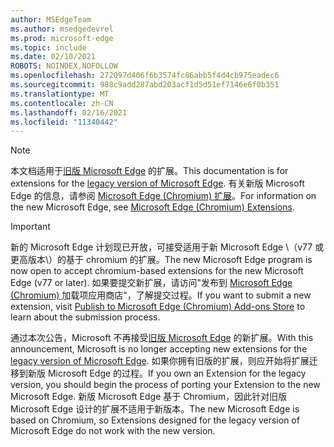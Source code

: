 ```yaml
---
author: MSEdgeTeam
ms.author: msedgedevrel
ms.prod: microsoft-edge
ms.topic: include
ms.date: 02/10/2021
ROBOTS: NOINDEX,NOFOLLOW
ms.openlocfilehash: 272097d406f6b3574fc86abb5f4d4cb975eadec6
ms.sourcegitcommit: 988c9add287abd203acf1d5d51ef7146e6f0b351
ms.translationtype: MT
ms.contentlocale: zh-CN
ms.lasthandoff: 02/16/2021
ms.locfileid: "11340442"
---
```

> [!NOTE]
> <span data-ttu-id="07242-101">本文档适用于[旧版 Microsoft Edge][MicrosoftSupportEdgeLegacy] 的扩展。</span><span class="sxs-lookup"><span data-stu-id="07242-101">This documentation is for extensions for the [legacy version of Microsoft Edge][MicrosoftSupportEdgeLegacy].</span></span> <span data-ttu-id="07242-102">有关新版 Microsoft Edge 的信息，请参阅 [Microsoft Edge (Chromium) 扩展][MicrosoftEdgeExtensionsChromiumIndex]。</span><span class="sxs-lookup"><span data-stu-id="07242-102">For information on the new Microsoft Edge, see [Microsoft Edge (Chromium) Extensions][MicrosoftEdgeExtensionsChromiumIndex].</span></span>

> [!IMPORTANT]
> <span data-ttu-id="07242-103">新的 Microsoft Edge 计划现已开放，可接受适用于新 Microsoft Edge \（v77 或更高版本\）的基于 chromium 的扩展。</span><span class="sxs-lookup"><span data-stu-id="07242-103">The new Microsoft Edge program is now open to accept chromium-based extensions for the new Microsoft Edge \(v77 or later\).</span></span> <span data-ttu-id="07242-104">如果要提交新扩展，请访问"发布到 [Microsoft Edge (Chromium) ][ExtensionsChromiumPublish] 加载项应用商店"，了解提交过程。</span><span class="sxs-lookup"><span data-stu-id="07242-104">If you want to submit a new extension, visit [Publish to Microsoft Edge (Chromium) Add-ons Store][ExtensionsChromiumPublish] to learn about the submission process.</span></span>  
> 
> <span data-ttu-id="07242-105">通过本次公告，Microsoft 不再接受[旧版 Microsoft Edge][MicrosoftSupportEdgeLegacy] 的新扩展。</span><span class="sxs-lookup"><span data-stu-id="07242-105">With this announcement, Microsoft is no longer accepting new extensions for the [legacy version of Microsoft Edge][MicrosoftSupportEdgeLegacy].</span></span> <span data-ttu-id="07242-106">如果你拥有旧版的扩展，则应开始将扩展迁移到新版 Microsoft Edge 的过程。</span><span class="sxs-lookup"><span data-stu-id="07242-106">If you own an Extension for the legacy version, you should begin the process of porting your Extension to the new Microsoft Edge.</span></span>  <span data-ttu-id="07242-107">新版 Microsoft Edge 基于 Chromium，因此针对旧版 Microsoft Edge 设计的扩展不适用于新版本。</span><span class="sxs-lookup"><span data-stu-id="07242-107">The new Microsoft Edge is based on Chromium, so Extensions designed for the legacy version of Microsoft Edge do not work with the new version.</span></span>  
> 

<!-- links -->  

[MicrosoftEdgeExtensionsChromiumIndex]: /microsoft-edge/extensions-chromium/index "Microsoft Edge (Chromium) 扩展"
[ExtensionsChromiumPublish]: /microsoft-edge/extensions-chromium/publish/publish-extension "发布扩展"  

[MicrosoftSupportEdgeLegacy]: https://support.microsoft.com/help/4533505/what-is-microsoft-edge-legacy "什么是 Microsoft Edge 旧版？| Microsoft 支持"  
